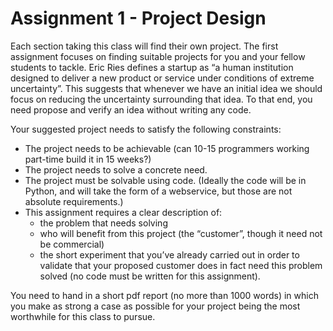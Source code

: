 # Assignment 1 - Project Design

Each section taking this class will find their own project. The first assignment
focuses on finding suitable projects for you and your fellow students to tackle.
Eric Ries defines a startup as “a human institution designed to deliver a new
product or service under conditions of extreme uncertainty”. This suggests that
whenever we have an initial idea we should focus on reducing the uncertainty
surrounding that idea. To that end, you need propose and verify an idea without
writing any code.

Your suggested project needs to satisfy the following constraints:
 - The project needs to be achievable (can 10-15 programmers working part-time build it in 15 weeks?)
 - The project needs to solve a concrete need.
 - The project must be solvable using code. (Ideally the code will be in Python, and will take the form of a webservice, but those are not absolute requirements.)
 - This assignment requires a clear description of:
    - the problem that needs solving
    - who will benefit from this project (the “customer”, though it need not be commercial)
    - the short experiment that you’ve already carried out in order to validate that your proposed customer does in fact need this problem solved (no code must be written for this assignment).

You need to hand in a short pdf report (no more than 1000 words) in which you make as strong a case as possible for your project being the most worthwhile for this class to pursue.

